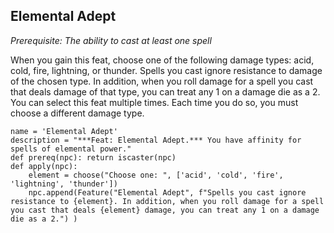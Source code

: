 ## Elemental Adept
*Prerequisite: The ability to cast at least one spell*

When you gain this feat, choose one of the following damage types: acid, cold, fire, lightning, or thunder. Spells you cast ignore resistance to damage of the chosen type. In addition, when you roll damage for a spell you cast that deals damage of that type, you can treat any 1 on a damage die as a 2. You can select this feat multiple times. Each time you do so, you must choose a different damage type.

```
name = 'Elemental Adept'
description = "***Feat: Elemental Adept.*** You have affinity for spells of elemental power."
def prereq(npc): return iscaster(npc)
def apply(npc):
    element = choose("Choose one: ", ['acid', 'cold', 'fire', 'lightning', 'thunder'])
    npc.append(Feature("Elemental Adept", f"Spells you cast ignore resistance to {element}. In addition, when you roll damage for a spell you cast that deals {element} damage, you can treat any 1 on a damage die as a 2.") )
```
